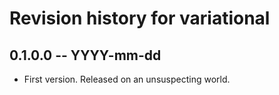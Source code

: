 # Revision history for variational

## 0.1.0.0  -- YYYY-mm-dd

* First version. Released on an unsuspecting world.

